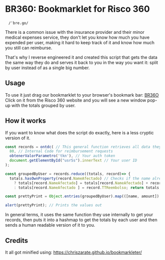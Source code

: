 # BR360: Bookmarklet for Risco 360
`ㅤ/ˈbre.ɡo/ ㅤ`

There is a common issue with the insurance provider and their minor medical expenses service, they don't let you know how much you have expended per user, making it hard to keep track of it and know how much you still can reimburse.

That's why I reverse engineered it and created this script that gets the data the same way they do and serves it back to you in the way you want it: split by user instead of as a single big number.

## Usage

To use it just drag our bookmarklet to your browser's bookmark bar: <a href="javascript:%22use%20strict%22;void%20function(){const%20a=ontdc(80,obtenerValorParametro(%22tkn%22),document.getElementById(%22usrSs%22).innerText),b=a.reduce((a,b)=%3E(a[b.NameAfectado]=a.hasOwnProperty(b.NameAfectado)%3Fa[b.NameAfectado]+b.TTReembolso:b.TTReembolso,a),{}),c=Object.entries(b).map(a=%3E{let[b,c]=a;return`${b}:%20$${c.toFixed(2)}`}).join(%22\n%22);alert(c)}();">BR36O</a>
Click on it from the Risco 360 website and you will see a new window pop-up with the totals grouped by user.

## How it works

If you want to know what does the script do exactly, here is a less cryptic version of it.

```javascript
const records = ontdc( // This general function retrieves all data they need depending on the parameters
  80, // Internal Code for reimbursement requests
  obtenerValorParametro('tkn'), // Your auth token
  document.getElementById("usrSs").innerText // Your user ID
);

const groupedByUser = records.reduce((totals, record)=> {
  totals.hasOwnProperty(record.NameAfectado) // Checks if the name already exists
    ? totals[record.NameAfectado] = totals[record.NameAfectado] + record.TTReembolso // So it adds the current value to the accumulated
    : totals[record.NameAfectado ] = record.TTReembolso; return totals; },{}); // Otherwise, it creates the new record

const prettyPrint = Object.entries(groupedByUser).map(([name, amount]) => `${name}: $${ amount.toFixed(2) }`).join('\n'); // Stores the data with the format: "NAME: $AMOUNT" with a new line in between

alert(prettyPrint); // Prints the values out
```

In general terms, it uses the same function they use internally to get your records, then puts it into a hashmap to get the totals by each user and then sends a human readable version of it to you.

## Credits

It all got minified using: https://chriszarate.github.io/bookmarkleter/
